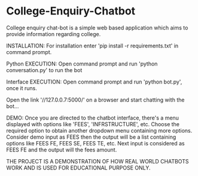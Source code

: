 # College-Enquiry-Chatbot
College enquiry chat-bot is a simple web based application which aims to provide information regarding college.

INSTALLATION: For installation enter 'pip install -r requirements.txt' in command prompt.

Python EXECUTION: Open command prompt and run 'python conversation.py' to run the bot

Interface EXECUTION: Open command prompt and run 'python bot.py', once it runs.

Open the link '//127.0.0.7:5000/' on a browser and start chatting with the bot...

DEMO: Once you are directed to the chatbot interface, there's a menu displayed with options like 'FEES', 'INFRSTRUCTURE', etc. Choose the required option to obtain another dropdown menu containing more options. Consider demo input as FEES then the output will be a list containing options like FEES FE, FEES SE, FEES TE, etc. Next input is considered as FEES FE and the output will the fees amount.

THE PROJECT IS A DEMONSTRATION OF HOW REAL WORLD CHATBOTS WORK AND IS USED FOR EDUCATIONAL PURPOSE ONLY.
